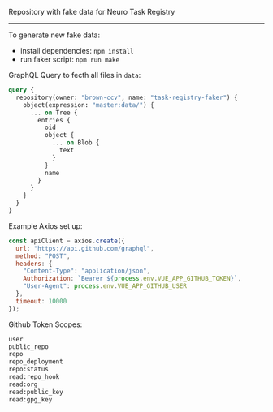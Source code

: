 Repository with fake data for Neuro Task Registry

---

To generate new fake data:

- install dependencies: `npm install`
- run faker script: `npm run make`

GraphQL Query to fecth all files in `data`:

```graphql
query {
  repository(owner: "brown-ccv", name: "task-registry-faker") {
    object(expression: "master:data/") {
      ... on Tree {
        entries {
          oid
          object {
            ... on Blob {
              text
            }
          }
          name
        }
      }
    }
  }
}
```

Example Axios set up:

```js
const apiClient = axios.create({
  url: "https://api.github.com/graphql",
  method: "POST",
  headers: {
    "Content-Type": "application/json",
    Authorization: `Bearer ${process.env.VUE_APP_GITHUB_TOKEN}`,
    "User-Agent": process.env.VUE_APP_GITHUB_USER
  },
  timeout: 10000
});
```

Github Token Scopes:

```bash
user
public_repo
repo
repo_deployment
repo:status
read:repo_hook
read:org
read:public_key
read:gpg_key
```
